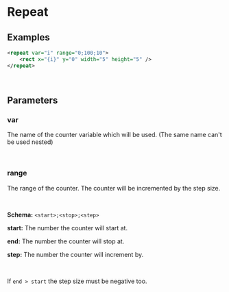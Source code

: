# Repeat

## Examples
```xml
<repeat var="i" range="0;100;10">
    <rect x="{i}" y="0" width="5" height="5" />
</repeat>
```

<br>

## Parameters

### var
The name of the counter variable which will be used. (The same name can't be used nested)

<br>

### range
The range of the counter. The counter will be incremented by the step size.

<br>

**Schema:**
`<start>;<stop>;<step>`

**start:** The number the counter will start at.

**end:** The number the counter will stop at.

**step:** The number the counter will increment by.

<br>

If `end > start` the step size must be negative too.